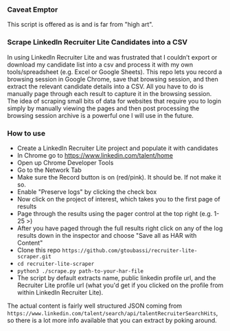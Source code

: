 ### Caveat Emptor

This script is offered as is and is far from "high art".

### Scrape LinkedIn Recruiter Lite Candidates into a CSV

In using LinkedIn Recruiter Lite and was frustrated that I couldn’t export or download my candidate list into a csv and process it with my own tools/spreadsheet (e.g. Excel or Google Sheets).  This repo lets you record a browsing session in Google Chrome, save that browsing session, and then extract the relevant candidate details into a CSV.  All you have to do is manually page through each result to capture it in the browsing session.  The idea of scraping small bits of data for websites that require you to login simply by manually viewing the pages and then post processing the browsing session archive is a powerful one I will use in the future.

### How to use

* Create a LinkedIn Recruiter Lite project and populate it with candidates
* In Chrome go to https://www.linkedin.com/talent/home
* Open up Chrome Developer Tools
* Go to the Network Tab
* Make sure the Record button is on (red/pink).  It should be.  If not make it so.
* Enable "Preserve logs" by clicking the check box
* Now click on the project of interest, which takes you to the first page of results
* Page through the results using the pager control at the top right (e.g. 1-25 >)
* After you have paged through the full results right click on any of the log results down in the inspector and choose "Save all as HAR with Content"
* Clone this repo `https://github.com/gtoubassi/recruiter-lite-scraper.git`
* `cd recruiter-lite-scraper`
* `python3 ./scrape.py path-to-your-har-file`
* The script by default extracts name, public linkedin profile url, and the Recruiter Lite profile url (what you'd get if you clicked on the profile from within LinkedIn Recruiter Lite).

The actual content is fairly well structured JSON coming from `https://www.linkedin.com/talent/search/api/talentRecruiterSearchHits`, so there is a lot more info available that you can extract by poking around.
